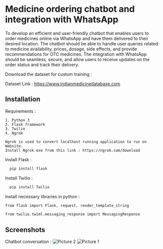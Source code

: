 
# Medicine ordering chatbot and integration with WhatsApp


To develop an efficient and user-friendly chatbot that enables users to order medicines online via WhatsApp and have them delivered to their desired location. The chatbot should be able to handle user queries related to medicine availability, prices, dosage, side effects, and provide recommendations for OTC medicines. The integration with WhatsApp should be seamless, secure, and allow users to receive updates on the order status and track their delivery.

Download the dataset for custom training :

Dataset Link : https://www.indianmedicinedatabase.com


## Installation
Requirements :

    1. Python 3
    2. Flask framework
    3. Twilio
    4. Ngrok 
    
    Ngrok is used to convert localhost running application to run on Website.
    Install Ngrok exe from this link : https://ngrok.com/download

Install Flask :
```bash
  pip install flask
```
Install Twilio :
```bash
  pip install Twilio
```

Install necessary libraries in python :

```bash
from flask import Flask, request, render_template_string
```
```bash
from twilio.twiml.messaging_response import MessagingResponse
```

## Screenshots

Chatbot conversation :
![Picture 2](https://github.com/piyushpy63/Medichat/assets/96431711/d00a404e-8b22-48a9-91dd-f7783ce3cddd)
![Picture 1](https://github.com/piyushpy63/Medichat/assets/96431711/3ba2d48b-eed9-4364-8c75-7f15299d12cf)







